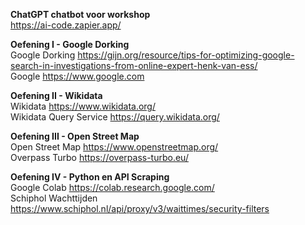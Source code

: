 **ChatGPT chatbot voor workshop**<br>
https://ai-code.zapier.app/<br>

**Oefening I - Google Dorking**<br>
Google Dorking
https://gijn.org/resource/tips-for-optimizing-google-search-in-investigations-from-online-expert-henk-van-ess/<br>
Google
https://www.google.com<br>

**Oefening II - Wikidata**<br>
Wikidata
https://www.wikidata.org/<br>
Wikidata Query Service
https://query.wikidata.org/

**Oefening III - Open Street Map**<br>
Open Street Map
https://www.openstreetmap.org/<br>
Overpass Turbo
https://overpass-turbo.eu/

**Oefening IV - Python en API Scraping**<br>
Google Colab
https://colab.research.google.com/<br>
Schiphol Wachttijden
https://www.schiphol.nl/api/proxy/v3/waittimes/security-filters<br>

